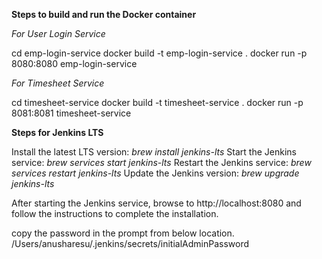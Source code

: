 __Steps to build and run the Docker container__

_For User Login Service_

cd emp-login-service
docker build -t emp-login-service .
docker run -p 8080:8080 emp-login-service

_For Timesheet Service_

cd timesheet-service
docker build -t timesheet-service .
docker run -p 8081:8081 timesheet-service


__Steps for Jenkins LTS__

Install the latest LTS version: _brew install jenkins-lts_
Start the Jenkins service: _brew services start jenkins-lts_
Restart the Jenkins service: _brew services restart jenkins-lts_
Update the Jenkins version: _brew upgrade jenkins-lts_


After starting the Jenkins service, browse to http://localhost:8080 and follow the instructions to complete the installation.

copy the password in the prompt from below location.
/Users/anusharesu/.jenkins/secrets/initialAdminPassword

